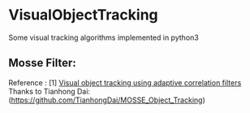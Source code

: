 # VisualObjectTracking
Some visual tracking algorithms implemented in python3

## Mosse Filter:
Reference : [1] [Visual object tracking using adaptive correlation filters](https://ieeexplore.ieee.org/document/5539960/)
Thanks to Tianhong Dai: (https://github.com/TianhongDai/MOSSE_Object_Tracking)

